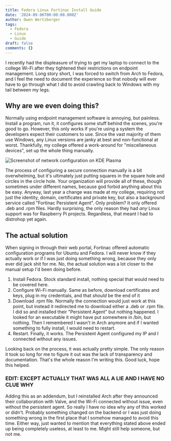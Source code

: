 ```yaml
---
title: Fedora Linux Fortinac Install Guide
date: '2024-09-06T00:00:00.000Z'
author: Owen Wertzberger
tags:
  - Fedora
  - Linux
  - Guide
draft: false
comments: {}
---
```

I recently had the displeasure of trying to get my laptop to connect to the
college Wi-Fi after they tightened their restrictions on endpoint management.
Long story short, I was forced to switch from Arch to Fedora, and I feel the
need to document the experience so that nobody will ever have to go through what
I did to avoid crawling back to Windows with my tail between my legs.

<!--more-->

## Why are we even doing this?

Normally using endpoint management software is annoying, but painless. Install a
program, run it, it configures some stuff behind the scenes, you're good to go.
However, this only works if you're using a system the developers expect their
customers to use. Since the vast majority of them use Windows, any Linux
versions are janky at best and non-functional at worst. Thankfully, my college
offered a work-around for "miscellaneous devices", set up the whole thing
manually.

![Screenshot of network configuration on KDE Plasma](/uploads/Screenshot_20240906_114655.png)

The process of configuring a secure connection manually is a bit overwhelming,
but it's ultimately just putting squares in the square hole and circles in the
circle hole. Your organization will provide all of these, though sometimes under
different names, because god forbid anything about this be easy. Anyway, last
year a change was made at my college, requiring not just the identity, domain,
certificates and private key, but also a background service called "Fortinac
Persistent Agent". Only problem? It only offered .deb and .rpm files. Hardly
surprising, the only reason they had _any_ Linux support was for Raspberry Pi
projects. Regardless, that meant I had to distrohop yet again.

## The actual solution

When signing in through their web portal, Fortinac offered automatic
configuration programs for Ubuntu and Fedora. I will never know if they actually
work or if I was just doing something wrong, because they only ever did jack
shit for me. No, the actual solution was a lot closer to the manual setup I'd
been doing before.

1. Install Fedora. Stock standard install, nothing special that would need to be
   covered here.
2. Configure Wi-Fi manually. Same as before, download certificates and keys,
   plug in my credentials, and that _should_ be the end of it
3. Download .rpm file. Normally the connection would just work at this point,
   but instead it redirected me to download either a .deb or .rpm file. I did so
   and installed their "Persistent Agent" but nothing happened. I looked for an
   executable it might have put somewhere in /bin, but nothing. Then I
   remembered I wasn't in Arch anymore and if I wanted something to fully
   install, I would need to restart.
4. Restart. Finally, it works. The Persistent Agent configured my IP and I
   connected without any issues.

Looking back on the process, it was actually pretty simple. The only reason it
took so long for me to figure it out was the lack of transparency and
documentation. That's the whole reason I'm writing this. Good luck, hope this
helped.

### EDIT: EXCEPT ACTUALLY THAT WAS ALL A LIE AND I HAVE NO CLUE WHY

Adding this as an addendum, but I reinstalled Arch after they announced their
collaboration with Valve, and the Wi-Fi connected without issue, even without
the persistent agent. So really I have no idea why any of this worked or didn't.
Probably something changed on the backend or I was just doing something wrong in
the first place that I somehow managed to avoid this time. Either way, just
wanted to mention that everything stated above ended up being completely
useless, at least to me. Might still help someone, but not me.
